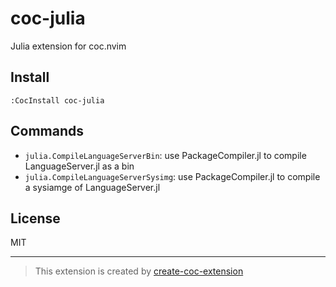 # coc-julia

Julia extension for coc.nvim

## Install

`:CocInstall coc-julia`

## Commands

- `julia.CompileLanguageServerBin`: use PackageCompiler.jl to compile LanguageServer.jl as a bin
- `julia.CompileLanguageServerSysimg`: use PackageCompiler.jl to compile a sysiamge of LanguageServer.jl

## License

MIT

---

> This extension is created by [create-coc-extension](https://github.com/fannheyward/create-coc-extension)
